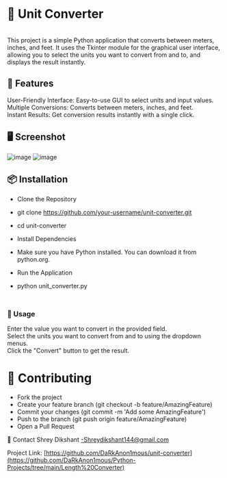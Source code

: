 ## <h1>📏 Unit Converter</h1>
<br>
This project is a simple Python application that converts between meters, inches, and feet. It uses the Tkinter module for the graphical user interface, allowing you to select the units you want to convert from and to, and displays the result instantly.
<br>

## <h2>🚀 Features</h2>
User-Friendly Interface: Easy-to-use GUI to select units and input values.<br>
Multiple Conversions: Converts between meters, inches, and feet.<br>
Instant Results: Get conversion results instantly with a single click.<br>

## <h2>🖥️ Screenshot</h2>
![image](https://github.com/DaRkAnon1mous/Python-Projects/assets/86824571/b1bc1668-0444-4991-8062-6cd1468109af)
![image](https://github.com/DaRkAnon1mous/Python-Projects/assets/86824571/2077e66d-86ad-4349-8de5-6c1db99f3f2a)

## <h2>📦 Installation</h2>
- Clone the Repository  <br>

- git clone https://github.com/your-username/unit-converter.git  <br>
- cd unit-converter  <br>
- Install Dependencies  <br>

- Make sure you have Python installed. You can download it from python.org.  <br>

- Run the Application  <br>
- python unit_converter.py  <br>
  <br>
## <h3>🔧 Usage</h3>
Enter the value you want to convert in the provided field.  <br>
Select the units you want to convert from and to using the dropdown menus.  <br>
Click the "Convert" button to get the result.  <br>


# 🤝 Contributing
- Fork the project  <br>
- Create your feature branch (git checkout -b feature/AmazingFeature)  <br>
- Commit your changes (git commit -m 'Add some AmazingFeature')  <br>
- Push to the branch (git push origin feature/AmazingFeature)  <br>
- Open a Pull Request  <br>

💬 Contact
Shrey Dikshant -Shreydikshant144@gmail.com

Project Link: [https://github.com/DaRkAnon1mous/unit-converter](https://github.com/DaRkAnon1mous/Python-Projects/tree/main/Length%20Converter)


